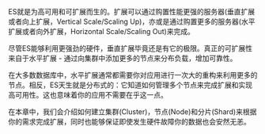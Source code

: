 ES就是为高可用和可扩展而生的。扩展可以通过购置性能更强的服务器(垂直扩展或者向上扩展，Vertical Scale/Scaling Up)，亦或是通过购置更多的服务器(水平扩展或者向外扩展，Horizontal Scale/Scaling Out)来完成。

尽管ES能够利用更强劲的硬件，垂直扩展毕竟还是有它的极限。真正的可扩展性来自于水平扩展 - 通过向集群中添加更多的节点来分布负载，增加可靠性。

在大多数数据库中，水平扩展通常都需要你对应用进行一次大的重构来利用更多的节点。相反，ES天生就是分布式的：它知道如何管理多个节点来完成扩展和实现高可用性。这也意味着你的应用不需要在乎这一点。

在本章中，我们会介绍如何建立集群(Cluster)，节点(Node)和分片(Shard)来根据你的需求完成扩展，同时也能够保证即使发生硬件故障你的数据也会安然无恙。